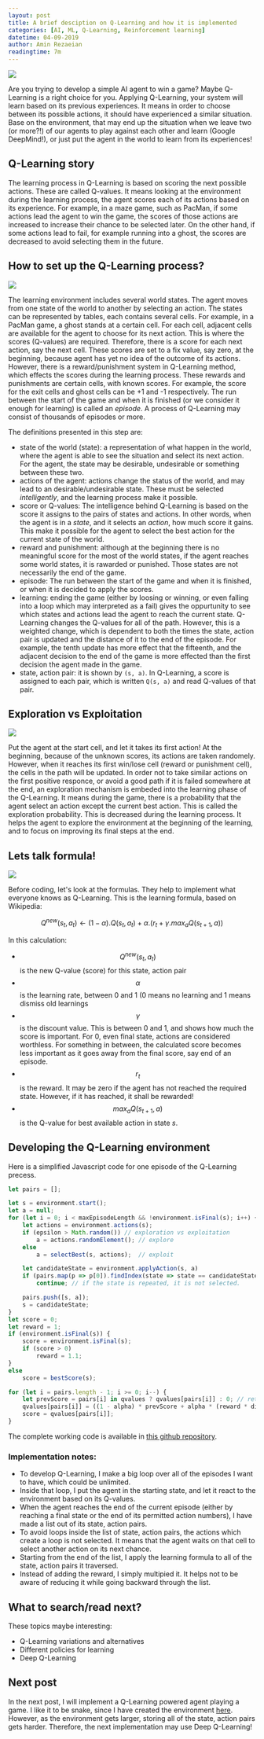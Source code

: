 ```yaml
---
layout: post
title: A brief desciption on Q-Learning and how it is implemented
categories: [AI, ML, Q-Learning, Reinforcement learning]
datetime: 04-09-2019
author: Amin Rezaeian
readingtime: 7m
---
```


<img src="/images/chess-1403622_960_720.jpg" />

Are you trying to develop a simple AI agent to win a game? Maybe Q-Learning is a right choice for you. Applying Q-Learning, your system will learn based on its previous experiences. It means in order to choose between its possible actions, it should have experienced a similar situation. Base on the environment, that may end up the situation when we leave two (or more?!) of our agents to play against each other and learn (Google DeepMind!), or just put the agent in the world to learn from its experiences!

## Q-Learning story

The learning process in Q-Learning is based on scoring the next possible actions. These are called Q-values. It means looking at the environment during the learning process, the agent scores each of its actions based on its experience. For example, in a maze game, such as PacMan, if some actions lead the agent to win the game, the scores of those actions are increased to increase their chance to be selected later. On the other hand, if some actions lead to fail, for example running into a ghost, the scores are decreased to avoid selecting them in the future.

## How to set up the Q-Learning process?
<img src="/images/paper-3033204_960_720.jpg" />

The learning environment includes several world states. The agent moves from one state of the world to another by selecting an action. The states can be represented by tables, each contains several cells. For example, in a PacMan game, a ghost stands at a certain cell. For each cell, adjacent cells are available for the agent to choose for its next action. This is where the scores (Q-values) are required. Therefore, there is a score for each next action, say the next cell. These scores are set to a fix value, say zero, at the beginning, because agent has yet no idea of the outcome of its actions. However, there is a reward/punishment system in Q-Learning method, which effects the scores during the learning process. These rewards and punishments are certain cells, with known scores. For example, the score for the exit cells and ghost cells can be +1 and -1 respectively. The run between the start of the game and when it is finished (or we consider it enough for learning) is called an _episode_. A process of Q-Learning may consist of thousands of episodes or more.

The definitions presented in this step are:

- state of the world (state): a representation of what happen in the world, where the agent is able to see the situation and select its next action. For the agent, the state may be desirable, undesirable or something between these two.
- actions of the agent: actions change the status of the world, and may lead to an desirable/undesirable state. These must be selected _intelligently_, and the learning process make it possible.
- score or Q-values: The intelligence behind Q-Learning is based on the score it assigns to the pairs of states and actions. In other words, when the agent is in a _state_, and it selects an _action_, how much score it gains. This make it possible for the agent to select the best action for the current state of the world.
- reward and punishment: although at the beginning there is no meaningful score for the most of the world states, if the agent reaches some world states, it is rawarded or punished. Those states are not necessarily the end of the game.
- episode: The run between the start of the game and when it is finished, or when it is decided to apply the scores.
- learning: ending the game (either by loosing or winning, or even falling into a loop which may interpreted as a fail) gives the oppurtunity to see which states and actions lead the agent to reach the current state. Q-Learning changes the Q-values for all of the path. However, this is a weighted change, which is dependent to both the times the state, action pair is updated and the distance of it to the end of the episode. For example, the tenth update has more effect that the fifteenth, and the adjacent decision to the end of the game is more effected than the first decision the agent made in the game.
- state, action pair: it is shown by `(s, a)`. In Q-Learning, a score is assigned to each pair, which is written `Q(s, a)` and read Q-values of that pair.

## Exploration vs Exploitation

<img src="/images/sunflower-3752842_960_720.jpg" />

Put the agent at the start cell, and let it takes its first action! At the beginning, because of the unknown scores, its actions are taken randomely. However, when it reaches its first win/lose cell (reward or punishment cell), the cells in the path will be updated. In order not to take similar actions on the first positive responce, or avoid a good path if it is failed somewhere at the end, an exploration mechanism is embeded into the learning phase of the Q-Learning. It means during the game, there is a probability that the agent select an action except the current best action. This is called the exploration probability. This is decreased during the learning process. It helps the agent to explore the environment at the beginning of the learning, and to focus on improving its final steps at the end.

## Lets talk formula!

<img src="/images/photo-1505739949791-7ea6e1c5f2c7.jpg" />

Before coding, let's look at the formulas. They help to implement what everyone knows as Q-Learning. This is the learning formula, based on Wikipedia:

$$Q^{new}(s_t, a_t) \leftarrow (1-\alpha).Q(s_t, a_t)+\alpha . (r_t + \gamma . max_aQ(s_{t+1}, a))$$

In this calculation:

- $$Q^{new}(s_t, a_t)$$ is the new Q-value (score) for this state, action pair
- $$\alpha$$ is the learning rate, between 0 and 1 (0 means no learning and 1 means dismiss old learnings
- $$\gamma$$ is the discount value. This is between 0 and 1, and shows how much the score is important. For 0, even final state, actions are considered worthless. For something in between, the calculated score becomes less important as it goes away from the final score, say end of an episode.
- $$r_t$$ is the reward. It may be zero if the agent has not reached the required state. However, if it has reached, it shall be rewarded!
- $$max_aQ(s_{t+1}, a)$$ is the Q-value for best available action in state _s_.

## Developing the Q-Learning environment

Here is a simplified Javascript code for one episode of the Q-Learning precess.

```javascript
let pairs = [];

let s = environment.start();
let a = null;
for (let i = 0; i < maxEpisodeLength && !environment.isFinal(s); i++) {
	let actions = environment.actions(s);
	if (epsilon > Math.random()) // exploration vs exploitation
		a = actions.randomElement(); // explore
	else
		a = selectBest(s, actions);  // exploit

	let candidateState = environment.applyAction(s, a)
	if (pairs.map(p => p[0]).findIndex(state => state == candidateState) != -1)
		continue; // if the state is repeated, it is not selected.

	pairs.push([s, a]);
	s = candidateState;
}
let score = 0;
let reward = 1;
if (environment.isFinal(s)) {
	score = environment.isFinal(s);
	if (score > 0)
		reward = 1.1;
}
else
	score = bestScore(s);

for (let i = pairs.length - 1; i >= 0; i--) {
	let prevScore = pairs[i] in qvalues ? qvalues[pairs[i]] : 0; // retrieve the previous score of this pair, if any.
	qvalues[pairs[i]] = ((1 - alpha) * prevScore + alpha * (reward * discount * score));
	score = qvalues[pairs[i]];
}

```

The complete working code is available in [this github repository](https://github.com/ralthor/q-learning-javascript).

### Implementation notes:
- To develop Q-Learning, I make a big loop over all of the episodes I want to have, which could be unlimited.
- Inside that loop, I put the agent in the starting state, and let it react to the environment based on its Q-values.
- When the agent reaches the end of the current episode (either by reaching a final state or the end of its permitted action numbers), I have made a list out of its state, action pairs.
- To avoid loops inside the list of state, action pairs, the actions which create a loop is not selected. It means that the agent waits on that cell to select another action on its next chance.
- Starting from the end of the list, I apply the learning formula to all of the state, action pairs it traversed.
- Instead of adding the reward, I simply multipied it. It helps not to be aware of reducing it while going backward through the list.

## What to search/read next?

These topics maybe interesting:

- Q-Learning variations and alternatives
- Different policies for learning
- Deep Q-Learning

## Next post

In the next post, I will implement a Q-Learning powered agent playing a game. I like it to be snake, since I have created the environment [here](https://github.com/ralthor/Snake). However, as the environment gets larger, storing all of the state, action pairs gets harder. Therefore, the next implementation may use Deep Q-Learning!
